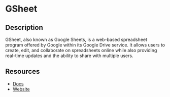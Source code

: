 # GSheet

## Description
GSheet, also known as Google Sheets, is a web-based spreadsheet program offered by Google within its Google Drive service. It allows users to create, edit, and collaborate on spreadsheets online while also providing real-time updates and the ability to share with multiple users.

## Resources
* [Docs](https://developers.google.com/sheets/api/reference/rest)
* [Website](gsheets.com)